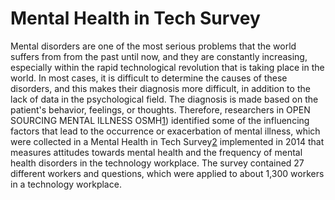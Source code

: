 # Mental Health in Tech Survey
Mental disorders are one of the most serious problems that the world suffers from from the past until now, and they are constantly increasing, especially within the rapid technological revolution that is taking place in the world.
In most cases, it is difficult to determine the causes of these disorders, and this makes their diagnosis more difficult, in addition to the lack of data in the psychological field. The diagnosis is made based on the patient's behavior, feelings, or thoughts. Therefore, researchers in OPEN SOURCING MENTAL ILLNESS OSMH[1](https://osmhhelp.org/about/about-osmi)) identified some of the influencing factors that lead to the occurrence or exacerbation of mental illness, which were collected in a Mental Health in Tech Survey[2](https://osmhhelp.org/research) implemented in 2014 that measures attitudes towards mental health and the frequency of mental health disorders in the technology workplace.
The survey contained 27 different workers and questions, which were applied to about 1,300 workers in a technology workplace.
